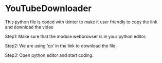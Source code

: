 # YouTubeDownloader

This python file is coded with tkinter to make it user friendly to copy the link and download the video

Step1: Make sure that the module webbrowser is in your python editor.

Step2: We are using 'cp' in the link to download the file.

Step3: Open python editor and start coding.
